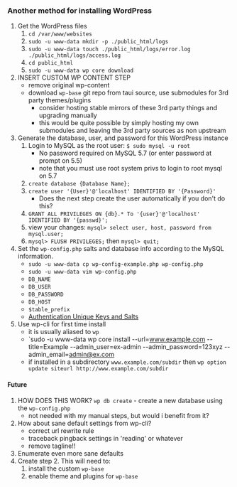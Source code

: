 
### Another method for installing WordPress

1. Get the WordPress files
    1. `cd /var/www/websites`
    2. `sudo -u www-data mkdir -p ./public_html/logs`
    3. `sudo -u www-data touch ./public_html/logs/error.log ./public_html/logs/access.log`
    4. `cd public_html`
    5. `sudo -u www-data wp core download`
2. INSERT CUSTOM WP CONTENT STEP
    - remove original wp-content
    - download `wp-base` git repo from taui source, use submodules for 3rd party themes/plugins
        - consider hosting stable mirrors of these 3rd party things and upgrading manually
        - this would be quite possible by simply hosting my own submodules and leaving the 3rd party sources as non upstream
3. Generate the database, user, and password for this WordPress instance
    1. Login to MySQL as the root user: `$ sudo mysql -u root`
        - No password required on MySQL 5.7 (or enter password at prompt on 5.5)
        - note that you must use root system privs to login to root mysql on 5.7
    2. `create database {Database Name};`
    3. `create user '{User}'@'localhost' IDENTIFIED BY '{Password}'`
        - Does the next step create the user automatically if you don't do this?
    4. `GRANT ALL PRIVILEGES ON {db}.* To '{user}'@'localhost' IDENTIFIED BY '{passwd}';`
    5. view your changes: `mysql> select user, host, password from mysql.user;`
    6. `mysql> FLUSH PRIVILEGES;` then `mysql> quit;`
4. Set the `wp-config.php` salts and database info according to the MySQL information.
    - `sudo -u www-data cp wp-config-example.php wp-config.php`
    - `sudo -u www-data vim wp-config.php`
    - `DB_NAME`
    - `DB_USER`
    - `DB_PASSWORD`
    - `DB_HOST`
    - `$table_prefix`
    - [Authentication Unique Keys and Salts](https://api.wordpress.org/secret-key/1.1/salt/)
5. Use wp-cli for first time install
    - it is usually aliased to `wp`
    - `sudo -u www-data wp core install --url=www.example.com --title=Example --admin_user=ex-admin --admin_password=123xyz --admin_email=admin@ex.com
    - if installed in a subdirectory `www.example.com/subdir` then `wp option update siteurl http://www.example.com/subdir`

#### Future

1. HOW DOES THIS WORK? `wp db create` - create a new database using the `wp-config.php`
    - not needed with my manual steps, but would i benefit from it?
2. How about sane default settings from wp-cli?
    - correct url rewrite rule
    - traceback pingback settings in 'reading' or whatever
    - remove tagline!!
3. Enumerate even more sane defaults
4. Create step 2. This will need to:
    1. install the custom `wp-base`
    2. enable theme and plugins for `wp-base`

